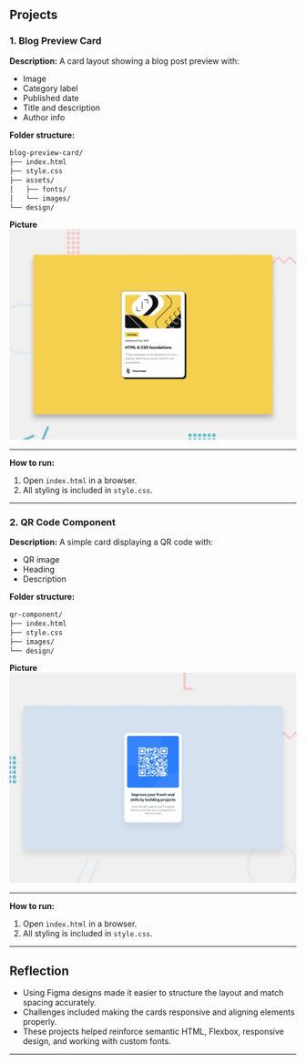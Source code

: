## Projects

### 1. Blog Preview Card

**Description:**
A card layout showing a blog post preview with:

* Image
* Category label
* Published date
* Title and description
* Author info

**Folder structure:**

```
blog-preview-card/
├── index.html
├── style.css
├── assets/
│   ├── fonts/
│   └── images/
└── design/
```

**Picture**
![alt text](./blog-preview-card/preview.jpg)

---

**How to run:**

1. Open `index.html` in a browser.
2. All styling is included in `style.css`.

---

### 2. QR Code Component

**Description:**
A simple card displaying a QR code with:

* QR image
* Heading
* Description

**Folder structure:**

```
qr-component/
├── index.html
├── style.css
├── images/
└── design/
```

**Picture**
![alt text](./qr-component/preview.jpg)

---

**How to run:**

1. Open `index.html` in a browser.
2. All styling is included in `style.css`.

---

## Reflection

* Using Figma designs made it easier to structure the layout and match spacing accurately.
* Challenges included making the cards responsive and aligning elements properly.
* These projects helped reinforce semantic HTML, Flexbox, responsive design, and working with custom fonts.

---
